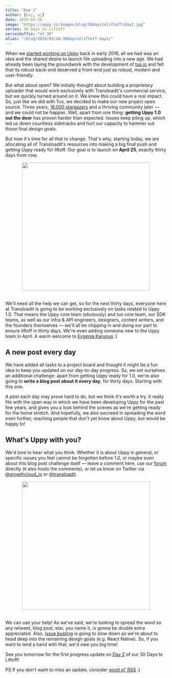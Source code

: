 ```yaml
---
title: "Day 1"
author: [kvz, aj]
date: 2019-03-26
image: "https://uppy.io/images/blog/30daystoliftoff/day1.jpg"
series: 30 Days to Liftoff
seriesSuffix: "of 30"
alias: "/blog/2019/03/26-30daystoliftoff-day1/"
---
```


When we [started working on Uppy](/blog/2016/07/uppy-begins/) back in early 2016, all we had was an idea and the shared desire to launch file uploading into a new age. We had already been laying the groundwork with the development of [tus.io](https://tus.io/) and felt that its robust back-end deserved a front-end just as robust, modern and user-friendly.

<!--more-->

But what about open? We initially thought about building a proprietary uploader that would work exclusively with Transloadit's commercial service, but we quickly turned around on it. We knew this could have a real impact. So, just like we did with Tus, we decided to make our new project open source. Three years, [16.000 stargazers](https://github.com/transloadit/uppy/stargazers) and a thriving community later — and we could not be happier. Well, apart from one thing: **getting Uppy 1.0 out the door** has proven harder than expected. Issues keep piling up, which led us down countless sidetracks and hurt our capacity to hammer out those final design goals.

But now it's time for all that to change. That's why, starting today, we are allocating all of Transloadit's resources into making a big final push and getting Uppy ready for liftoff. Our goal is to launch on **April 25**, exactly thirty days from now.

<center><img width="400" src="https://media.giphy.com/media/kvw01ozJ06TxS/giphy.gif"><br /><br /></center>

We'll need all the help we can get, so for the next thirty days, everyone here at Transloadit is going to be working exclusively on tasks related to Uppy 1.0. That means the Uppy core team (obviously) and tus core team, our SDK teams, as well as our infra & API engineers, designers, content writers, and the founders themselves — we'll all be chipping in and doing our part to ensure liftoff in thirty days. We're even adding someone new to the Uppy team in April. A warm welcome to [Evgenia Karunus](https://github.com/lakesare) :)

## A new post every day

We have added all tasks to a project board and thought it might be a fun idea to keep you updated on our day-to-day progress. So, we set ourselves an additional challenge: apart from getting Uppy ready for 1.0, we're also going to **write a blog post about it every day**, for thirty days. Starting with this one.

A post each day may prove hard to do, but we think it's worth a try. It really fits with the open way in which we have been developing Uppy for the past few years, and gives you a look behind the scenes as we're getting ready for the home stretch. And hopefully, we also succeed in spreading the word even further, reaching people that don't yet know about Uppy, but would be happy to!

## What's Uppy with you?

We'd love to hear what you think. Whether it is about Uppy in general, or specific issues you feel cannot be forgotten before 1.0, or maybe even about this blog post challenge itself — leave a comment here, use our [forum](https://community.transloadit.com/c/uppy) directly (it also hosts the comments), or let us know on Twitter via [@growthcloud_io](http://twitter.com/uppy_io/) or [@transloadit](http://twitter.com/transloadit/).

<!-- <center><img width="400"  class="dropshadow" src="https://media.giphy.com/media/RnX4q6yYDoYCI/giphy.gif"></center> -->
<center><img width="400"  class="dropshadow" src="https://media.giphy.com/media/SjInxhAJTzU7S/giphy.gif"><br /><br /></center>

We can use your help! As we've said, we're looking to spread the word so any retweet, blog post, star, you name it, is gonna be double extra appreciated. Also, [issue busting](https://github.com/transloadit/uppy/issues) is going to slow down as we're about to head deep into the remaining design goals (e.g. React Native). So, if you want to lend a hand with that, we'd owe you big time!

See you tomorrow for the first progress update on [Day 2](/blog/2019/03/liftoff-02/) of our 30 Days to Liftoff!

PS If you don't want to miss an update, consider [good ol' RSS](https://uppy.io/atom.xml) :)
